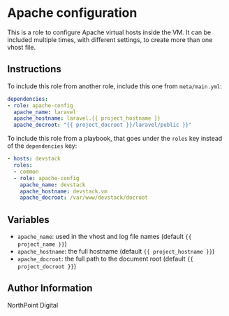 # Apache configuration

This is a role to configure Apache virtual hosts inside the VM. It can be
included multiple times, with different settings, to create more than one vhost
file.

## Instructions

To include this role from another role, include this one from `meta/main.yml`:

```yaml
dependencies:
- role: apache-config
  apache_name: laravel
  apache_hostname: laravel.{{ project_hostname }}
  apache_docroot: "{{ project_docroot }}/laravel/public }}"
```

To include this role from a playbook, that goes under the `roles` key instead of
the `dependencies` key:

```yaml
- hosts: devstack
  roles:
  - common
  - role: apache-config
    apache_name: devstack
    apache_hostname: devstack.vm
    apache_docroot: /var/www/devstack/docroot
```

## Variables

- `apache_name`: used in the vhost and log file names
  (default `{{ project_name }}`)
- `apache_hostname`: the full hostname (default `{{ project_hostname }}`)
- `apache_docroot`: the full path to the document root
  (default `{{ project_docroot }}`)

## Author Information

NorthPoint Digital
